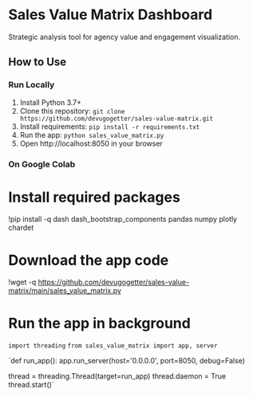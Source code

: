 # Sales Value Matrix Dashboard

Strategic analysis tool for agency value and engagement visualization.

## How to Use

### Run Locally
1. Install Python 3.7+
2. Clone this repository: `git clone https://github.com/devugogetter/sales-value-matrix.git`
3. Install requirements: `pip install -r requirements.txt`
4. Run the app: `python sales_value_matrix.py`
5. Open http://localhost:8050 in your browser

### On Google Colab
# Install required packages
!pip install -q dash dash_bootstrap_components pandas numpy plotly chardet

# Download the app code
!wget -q https://github.com/devugogetter/sales-value-matrix/main/sales_value_matrix.py

# Run the app in background
`import threading`
`from sales_value_matrix import app, server`

`def run_app():
    app.run_server(host='0.0.0.0', port=8050, debug=False)

thread = threading.Thread(target=run_app)
thread.daemon = True
thread.start()`
